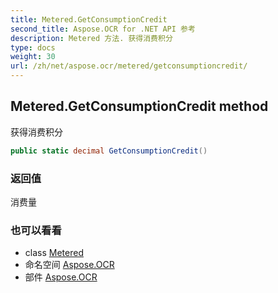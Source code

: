 ```yaml
---
title: Metered.GetConsumptionCredit
second_title: Aspose.OCR for .NET API 参考
description: Metered 方法. 获得消费积分
type: docs
weight: 30
url: /zh/net/aspose.ocr/metered/getconsumptioncredit/
---
```

## Metered.GetConsumptionCredit method

获得消费积分

```csharp
public static decimal GetConsumptionCredit()
```

### 返回值

消费量

### 也可以看看

* class [Metered](../)
* 命名空间 [Aspose.OCR](../../metered/)
* 部件 [Aspose.OCR](../../../)



